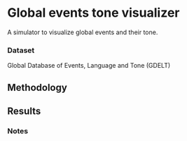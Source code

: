 # Global events tone visualizer
A simulator to visualize global events and their tone.

### Dataset
Global Database of Events, Language and Tone (GDELT)

## Methodology


## Results

### Notes

